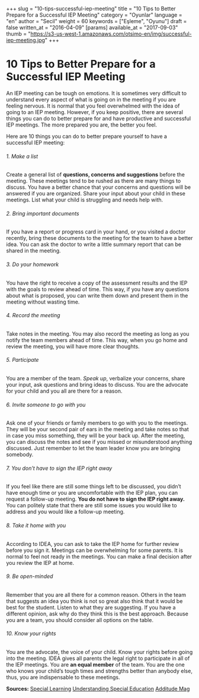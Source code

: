 +++
slug = "10-tips-successful-iep-meeting"
title = "10 Tips to Better Prepare for a Successful IEP Meeting"
category = "Oyunlar"
language = "en"
author = "Secil"
weight = 60
keywords = ["Eşleme", "Oyunu"]
draft = false
written_at = "2016-04-09"
[params]
available_at = "2017-09-03"
thumb = "https://s3-us-west-1.amazonaws.com/otsimo-en/img/successful-iep-meeting.jpg"
+++


# 10 Tips to Better Prepare for a Successful IEP Meeting

An IEP meeting can be tough on emotions. It is sometimes very difficult to understand every aspect of what is going on in the meeting if you are feeling nervous. It is normal that you feel overwhelmed with the idea of going to an IEP meeting. However, if you keep positive, there are several things you can do to better prepare for and have productive and successful IEP meetings. The more prepared you are, the better you feel.

Here are 10 things you can do to better prepare yourself to have a successful IEP meeting:

###### 1\. Make a list

Create a general list of **questions, concerns and suggestions** before the meeting. These meetings tend to be rushed as there are many things to discuss. You have a better chance that your concerns and questions will be answered if you are organized. Share your input about your child in these meetings. List what your child is struggling and needs help with.

###### 2\. Bring important documents

If you have a report or progress card in your hand, or you visited a doctor recently, bring these documents to the meeting for the team to have a better idea. You can ask the doctor to write a little summary report that can be shared in the meeting.

###### 3\. Do your homework

You have the right to receive a copy of the assessment results and the IEP with the goals to review ahead of time. This way, if you have any questions about what is proposed, you can write them down and present them in the meeting without wasting time.

###### 4\. Record the meeting

Take notes in the meeting. You may also record the meeting as long as you notify the team members ahead of time. This way, when you go home and review the meeting, you will have more clear thoughts.

###### 5\. Participate

You are a member of the team. _Speak up_, verbalize your concerns, share your input, ask questions and bring ideas to discuss. You are the advocate for your child and you all are there for a reason.


###### 6\. Invite someone to go with you

Ask one of your friends or family members to go with you to the meetings. They will be your second pair of ears in the meeting and take notes so that in case you miss something, they will be your back up. After the meeting, you can discuss the notes and see if you missed or misunderstood anything discussed. Just remember to let the team leader know you are bringing somebody.

###### 7\. You don’t have to sign the IEP right away

If you feel like there are still some things left to be discussed, you didn’t have enough time or you are uncomfortable with the IEP plan, you can request a follow-up meeting. **You do not have to sign the IEP right away.** You can politely state that there are still some issues you would like to address and you would like a follow-up meeting.

###### 8\. Take it home with you

According to IDEA, you can ask to take the IEP home for further review before you sign it. Meetings can be overwhelming for some parents. It is normal to feel not ready in the meetings. You can make a final decision after you review the IEP at home.

###### 9\. Be open-minded

Remember that you are all there for a common reason. Others in the team that suggests an idea you think is not so great also think that it would be best for the student. Listen to what they are suggesting. If you have a different opinion, ask why do they think this is the best approach. Because you are a team, you should consider all options on the table.

###### 10\. Know your rights

You are the advocate, the voice of your child. Know your rights before going into the meeting. IDEA gives all parents the legal right to participate in all of the IEP meetings. You are **an equal member** of the team. You are the one who knows your child’s tough times and strengths better than anybody else, thus, you are indispensable to these meetings.

**Sources:** [Special Learning](https://www.special-learning.com/blog/article/21) [Understanding Special Education](http://www.understandingspecialeducation.com/IEP-tips.html) [Additude Mag](https://www.additudemag.com/12-tips-successful-iep-meeting/)
